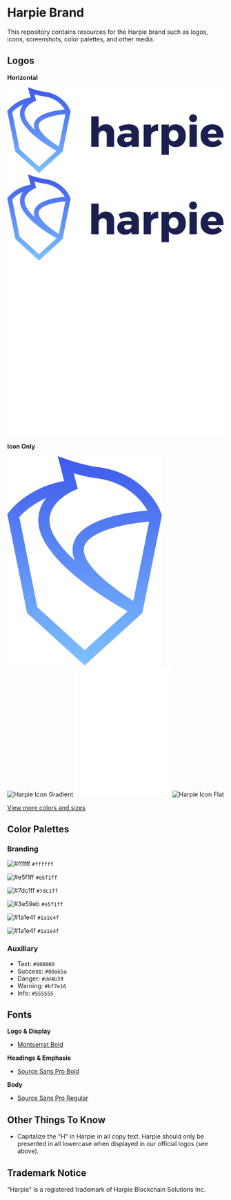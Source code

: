 # Harpie Brand

This repository contains resources for the Harpie brand such as logos, icons, screenshots, color palettes, and other media.

## Logos

**Horizontal**

![Harpie Logo Horizontal Gradient](/logo/Harpie-Logo@2x.png "Harpie Logo Horizontal")
<img src="/logo/Harpie-Logo@2x.png" alt="Harpie Logo Horizontal" height="200" />
![Harpie Logo Horizontal White](/logo/Harpie-Logo-White@2x.png "Harpie Logo Horizontal White")
<img src="/logo/Harpie-Logo-White@2x.png" alt="Harpie Logo Horizontal" height="200" />

**Icon Only**

![Bitwarden Icon Gradient](/icons/Harpie-Icon@2x.png "Harpie Icon Gradient")
<img src="/logo/Harpie-Icone@2x.png" alt="Harpie Icon Gradient" height="200" />
![Bitwarden Icon White](/icons/Harpie-Icon-White@2x.png "Bitwarden Logo Vertical")
<img src="/logo/Harpie-Icon-White@2x.png" alt="Harpie Icon Flat" height="200" />

[View more colors and sizes](/icons)

## Color Palettes

### Branding

![#ffffff](https://via.placeholder.com/25/ffffff/000000?text=+) `#ffffff`
 
![#e5f1ff](https://via.placeholder.com/25/e5f1ff/000000?text=+) `#e5f1ff`

![#7dc1ff](https://via.placeholder.com/25/7dc1ff/000000?text=+) `#7dc1ff`
 
![#3e59eb](https://via.placeholder.com/25/3e59eb/000000?text=+) `#e5f1ff`

![#1a1e4f](https://via.placeholder.com/25/1a1e4f/000000?text=+) `#1a1e4f`

![#1a1e4f](https://via.placeholder.com/25/1a1e4f/000000?text=+) `#1a1e4f`

### Auxiliary

- Text: `#000000`
- Success: `#00a65a`
- Danger: `#dd4b39`
- Warning: `#bf7e16`
- Info: `#555555`

## Fonts

**Logo & Display**

- [Montserrat Bold](https://fonts.google.com/specimen/Montserrat)

**Headings & Emphasis**

- [Source Sans Pro Bold](https://fonts.google.com/specimen/Source+Sans+Pro)

**Body** 

- [Source Sans Pro Regular](https://fonts.google.com/specimen/Source+Sans+Pro)

## Other Things To Know

- Capitalize the "H" in Harpie in all copy text. Harpie should only be presented in all lowercase when displayed in our official logos (see above).

## Trademark Notice

"Harpie" is a registered trademark of Harpie Blockchain Solutions Inc.
